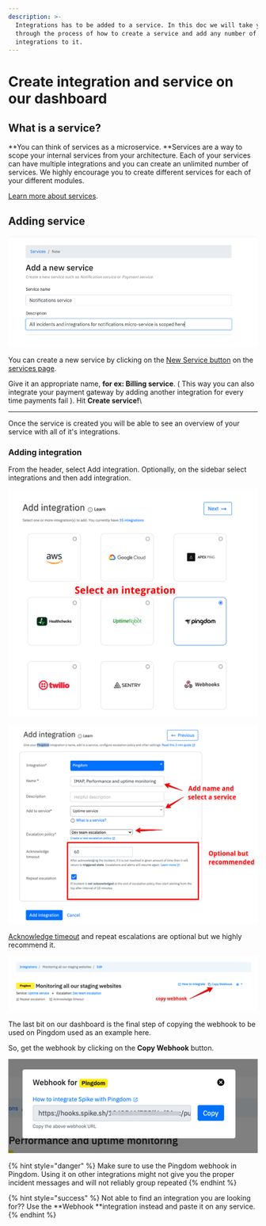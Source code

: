 ```yaml
---
description: >-
  Integrations has to be added to a service. In this doc we will take you
  through the process of how to create a service and add any number of
  integrations to it.
---
```


# Create integration and service on our dashboard

## **What is a service?**

**You can think of services as a microservice. **Services are a way to scope your internal services from your architecture. Each of your services can have multiple integrations and you can create an unlimited number of services. We highly encourage you to create different services for each of your different modules.

[Learn more about services](https://docs.spike.sh/services/introduction-to-services-on-spike).

## Adding service

![](<../.gitbook/assets/image (58).png>)

You can create a new service by clicking on the [New Service button](https://app.spike.sh/services/new) on the [services page](https://app.spike.sh/services).

Give it an appropriate name, **for ex: Billing service**. ( This way you can also integrate your payment gateway by adding another integration for every time payments fail ). Hit **Create service!**\
****

Once the service is created you will be able to see an overview of your service with all of it's integrations. 

### Adding integration

From the header, select Add integration. Optionally, on the sidebar select integrations and then add integration.

![Step 1 - Select an integration](<../.gitbook/assets/image (19).png>)

![Step 2 - add service, escalation, Acknowledge timeout](<../.gitbook/assets/image (20).png>)

[Acknowledge timeout](https://docs.spike.sh/incidents/acknowledge-timeout) and repeat escalations are optional but we highly recommend it. 

![](../.gitbook/assets/copy-webhook.png)

The last bit on our dashboard is the final step of copying the webhook to be used on Pingdom used as an example here. 

So, get the webhook by clicking on the **Copy Webhook** button.

![Final step - copy the integration webhook](../.gitbook/assets/integration-last.png)

{% hint style="danger" %}
Make sure to use the Pingdom webhook in Pingdom. Using it on other integrations might not give you the proper incident messages and will not reliably group repeated 
{% endhint %}

{% hint style="success" %}
Not able to find an integration you are looking for?? Use the **Webhook **integration instead and paste it on any service. 
{% endhint %}
